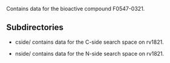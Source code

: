 Contains data for the bioactive compound F0547-0321.

## Subdirectories

- cside/ contains data for the C-side search space on rv1821.

- nside/ contains data for the N-side search space on rv1821.

